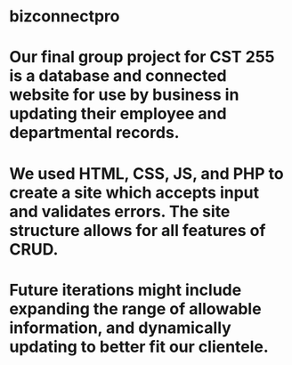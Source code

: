 # bizconnectpro

# Our final group project for CST 255 is a database and connected website for use by business in updating their employee and departmental records.
# We used HTML, CSS, JS, and PHP to create a site which accepts input and validates errors. The site structure allows for all features of CRUD.
# Future iterations might include expanding the range of allowable information, and dynamically updating to better fit our clientele.
